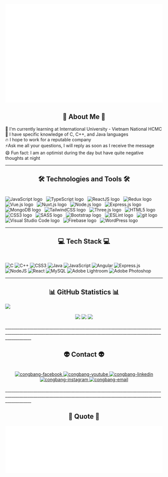 <!-- Cong Bang -->
<a href="#" target="_blank">
  <img src="svg/congbang.svg" width="1200" alt="congbang-official" />
</a>

<div>
<h2 align="center">💫 About Me 💫</h2>
📑 I'm currently learning at International University - Vietnam National HCMC</br>
🌱 I have specific knowledge of C, C++, and Java languages</br>
🔥 I hope to work for a reputable company</br>
⚡Ask me all your questions, I will reply as soon as I receive the message</br>
😄 Fun fact: I am an optimist during the day but have quite negative thoughts at night
</div>

_____________________________________________________________________________________________
<h2 align="center">🛠 Technologies and Tools 🛠</h2>
<br>
<!-- https://simpleicons.org/ -->
<span><img src="https://img.shields.io/badge/JavaScript-282C34?logo=javascript&logoColor=F7DF1E" alt="JavaScript logo" title="JavaScript" height="25" /></span>
&nbsp;
<span><img src="https://img.shields.io/badge/TypeScript-282C34?logo=typescript&logoColor=3178C6" alt="TypeScript logo" title="TypeScript" height="25" /></span>
&nbsp;
<span><img src="https://img.shields.io/badge/ReactJS-282C34?logo=react&logoColor=61DAFB" alt="ReactJS logo" title="ReactJS" height="25" /></span>
&nbsp;
<span><img src="https://img.shields.io/badge/Redux-282C34?logo=redux&logoColor=764ABC" alt="Redux logo" title="Redux" height="25" /></span>
&nbsp;
<span><img src="https://img.shields.io/badge/Vue.js-282C34?logo=vue.js&logoColor=4FC08D" alt="Vue.js logo" title="Vue.js" height="25" /></span>
&nbsp;
<span><img src="https://img.shields.io/badge/Nuxt.js-282C34?logo=nuxt.js&logoColor=4FC08D" alt="Nuxt.js logo" title="Nuxt.js" height="25" /></span>
&nbsp;
<span><img src="https://img.shields.io/badge/Node.js-282C34?logo=node.js&logoColor=00F200" alt="Node.js logo" title="Node.js" height="25" /></span>
&nbsp;
<span><img src="https://img.shields.io/badge/Express-282C34?logo=express&logoColor=FFFFFF" alt="Express.js logo" title="Express.js" height="25" /></span>
&nbsp;
<span><img src="https://img.shields.io/badge/MongoDB-282C34?logo=mongodb&logoColor=47A248" alt="MongoDB logo" title="MongoDB" height="25" /></span>
&nbsp;
<span><img src="https://img.shields.io/badge/Tailwind%20CSS-282C34?logo=tailwind-css&logoColor=38B2AC" alt="TailwindCSS logo" title="TailwindCSS" height="25" /></span>
&nbsp;
<span><img src="https://img.shields.io/badge/Three.js-282C34?logo=three.js&logoColor=FFFFFF" alt="Three.js logo" title="Three.js" height="25" /></span>
&nbsp;
<span><img src="https://img.shields.io/badge/HTML5-282C34?logo=html5&logoColor=E34F26" alt="HTML5 logo" title="HTML5" height="25" /></span>
&nbsp;
<span><img src="https://img.shields.io/badge/CSS3-282C34?logo=css3&logoColor=1572B6" alt="CSS3 logo" title="CSS3" height="25" /></span>
&nbsp;
<span><img src="https://img.shields.io/badge/Sass-282C34?logo=sass&logoColor=CC6699" alt="SASS logo" title="SASS" height="25" /></span>
&nbsp;
<span><img src="https://img.shields.io/badge/Bootstrap-282C34?logo=bootstrap&logoColor=7952B3" alt="Bootstrap logo" title="Bootstrap" height="25" /></span>
&nbsp;
<span><img src="https://img.shields.io/badge/ESLint-282C34?logo=eslint&logoColor=4B32C3" alt="ESLint logo" title="ESLint" height="25" /></span>
&nbsp;
<span><img src="https://img.shields.io/badge/git-282C34?logo=git&logoColor=F05032" alt="git logo" title="git" height="25" /></span>
&nbsp;
<span><img src="https://img.shields.io/badge/VS%20Code-282C34?logo=visual-studio-code&logoColor=007ACC" alt="Visual Studio Code logo" title="Visual Studio Code" height="25" /></span>
&nbsp;
<span><img src="https://img.shields.io/badge/Firebase-282C34?logo=firebase&logoColor=FFCA28" alt="Firebase logo" title="Firebase" height="25" /></span>
&nbsp;
<span><img src="https://img.shields.io/badge/WordPress-282C34?logo=wordPress&logoColor=21759B" alt="WordPress logo" title="WordPress" height="25" /></span>
&nbsp;


-------------------------------------------------------------------------------------------------

<h2 align="center">💻 Tech Stack 💻</h2></br>

![C](https://img.shields.io/badge/c-%2300599C.svg?style=for-the-badge&logo=c&logoColor=white) ![C++](https://img.shields.io/badge/c++-%2300599C.svg?style=for-the-badge&logo=c%2B%2B&logoColor=white) ![CSS3](https://img.shields.io/badge/css3-%231572B6.svg?style=for-the-badge&logo=css3&logoColor=white) ![Java](https://img.shields.io/badge/java-%23ED8B00.svg?style=for-the-badge&logo=java&logoColor=white) ![JavaScript](https://img.shields.io/badge/javascript-%23323330.svg?style=for-the-badge&logo=javascript&logoColor=%23F7DF1E) ![Angular](https://img.shields.io/badge/angular-%23DD0031.svg?style=for-the-badge&logo=angular&logoColor=white) ![Express.js](https://img.shields.io/badge/express.js-%23404d59.svg?style=for-the-badge&logo=express&logoColor=%2361DAFB) ![NodeJS](https://img.shields.io/badge/node.js-6DA55F?style=for-the-badge&logo=node.js&logoColor=white) ![React](https://img.shields.io/badge/react-%2320232a.svg?style=for-the-badge&logo=react&logoColor=%2361DAFB) ![MySQL](https://img.shields.io/badge/mysql-%2300f.svg?style=for-the-badge&logo=mysql&logoColor=white) ![Adobe Lightroom](https://img.shields.io/badge/Adobe%20Lightroom-31A8FF.svg?style=for-the-badge&logo=Adobe%20Lightroom&logoColor=white) ![Adobe Photoshop](https://img.shields.io/badge/adobephotoshop-%2331A8FF.svg?style=for-the-badge&logo=adobephotoshop&logoColor=white)
</br>

-------------------------------------------------------------------------------------------------
<h2 align="center">📊 GitHub Statistics 📊</h2></


[![](https://visitcount.itsvg.in/api?id=congbangitiu&icon=0&color=0)](https://visitcount.itsvg.in)

<p align="center">
  <img height="190em" src="https://github-readme-stats.vercel.app/api?username=congbangitiu&theme=onedark&hide_border=false&include_all_commits=false&count_private=false"/>
  <img height="190em" src="https://github-readme-streak-stats.herokuapp.com/?user=congbangitiu&theme=onedark&hide_border=false"/>
  <img height="190em" src="https://github-readme-stats.vercel.app/api/top-langs/?username=congbangitiu&theme=onedark&hide_border=false&include_all_commits=false&count_private=false&layout=compact"/>


</p>
_________________________________________________________________________________________________________________________________________________________________________
<h2 align="center">👽 Contact 👽</h2>
<br>

<div align="center">
  <a href="https://www.facebook.com/congbang.nguyenluan" target="blank">
    <img src="https://img.icons8.com/bubbles/100/000000/facebook-new.png" alt="congbang-facebook" />
  </a>
  <a href="https://www.youtube.com/channel/UC6Dgk42iP8aHcsLShgRkPJg" target="blank">
    <img src="https://img.icons8.com/bubbles/100/000000/youtube-squared.png" alt="congbang-youtube" />
  </a>
  <a href="https://www.linkedin.com/in/nguy%E1%BB%85n-lu%E1%BA%ADn-c%C3%B4ng-b%E1%BA%B1ng-78121622a/" target="blank">
    <img src="https://img.icons8.com/bubbles/100/000000/linkedin.png" alt="congbang-linkedin" />
  </a>
  <a href="https://www.instagram.com/_mr.fair_/" target="blank">
    <img src="https://img.icons8.com/bubbles/100/000000/instagram.png" alt="congbang-instagram" />
  </a>
  <a href="mailto:bangnguyen.071102@gmail.com" target="top">
    <img src="https://img.icons8.com/bubbles/100/000000/apple-mail.png" alt="congbang-email" />
  </a>
</div>

<br>
_________________________________________________________________________________________________________________________________________________________________________
<h2 align="center">📑 Quote 📑</h2>
<a href="#" target="_blank">
  <img src="svg/congbang-quotes.svg" width="846" height="150" alt="congbang-official" />
</a>